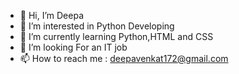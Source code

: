 - 👋 Hi, I’m Deepa
- 👀 I’m interested in Python Developing
- 🌱 I’m currently learning Python,HTML and CSS
- 💞️ I’m looking For an IT job
- 📫 How to reach me : deepavenkat172@gmail.com

<!---
DeepaVenkat11/DeepaVenkat11 is a ✨ special ✨ repository because its `README.md` (this file) appears on your GitHub profile.
You can click the Preview link to take a look at your changes.
--->
